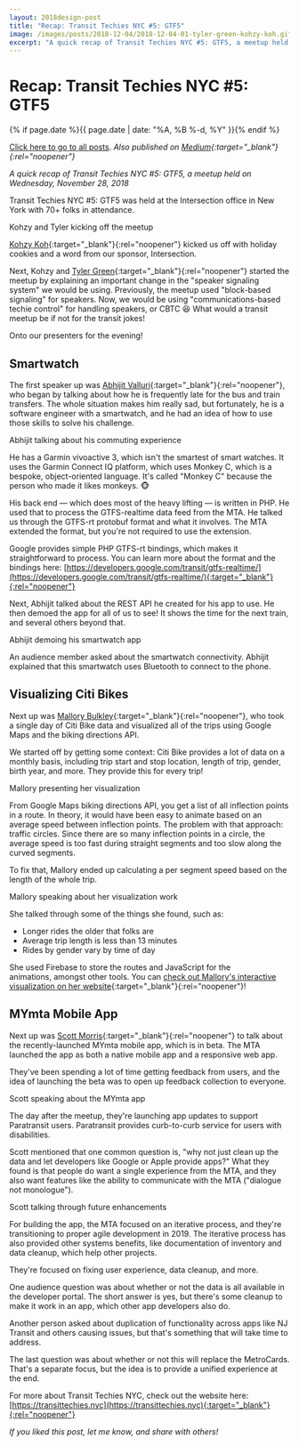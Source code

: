 ```yaml
---
layout: 2018design-post
title: "Recap: Transit Techies NYC #5: GTF5"
image: /images/posts/2018-12-04/2018-12-04-01-tyler-green-kohzy-koh.gif
excerpt: "A quick recap of Transit Techies NYC #5: GTF5, a meetup held on Wednesday, November 28, 2018"
---
```


# Recap: Transit Techies NYC #5: GTF5

{% if page.date %}{{ page.date | date: "%A, %B %-d, %Y" }}{% endif %}

[Click here to go to all posts](/posts/). *Also published on [Medium](https://mattjoseph.medium.com/recap-transit-techies-5-gtf5-950673bdce51){:target="_blank"}{:rel="noopener"}*

*A quick recap of Transit Techies NYC #5: GTF5, a meetup held on Wednesday, November 28, 2018*

Transit Techies NYC #5: GTF5 was held at the Intersection office in New York with 70+ folks in attendance.

<div class="float-left width30">
  <a href="/images/posts/2018-12-04/2018-12-04-01-tyler-green-kohzy-koh.gif" target="_blank" rel="noopener">
    <amp-anim src="/images/posts/2018-12-04/2018-12-04-01-tyler-green-kohzy-koh.gif" width="320" height="320" alt="Kohzy and Tyler kicking off the meetup" layout="responsive"></amp-anim>
  </a>
  <figcaption class="center">Kohzy and Tyler kicking off the meetup</figcaption>
</div>

[Kohzy Koh](https://www.linkedin.com/in/kohzy/){:target="_blank"}{:rel="noopener"} kicked us off with holiday cookies and a word from our sponsor, Intersection.

Next, Kohzy and [Tyler Green](https://www.linkedin.com/in/tylergreen/){:target="_blank"}{:rel="noopener"} started the meetup by  explaining an important change in the "speaker signaling system" we would be using. Previously, the meetup used "block-based signaling" for speakers. Now, we would be using "communications-based techie control" for handling speakers, or CBTC 😆 What would a transit meetup be if not for the transit jokes!

Onto our presenters for the evening!

## Smartwatch

The first speaker up was [Abhijit Valluri](https://www.linkedin.com/in/abhijitvalluri/){:target="_blank"}{:rel="noopener"}, who began by talking about how he is frequently late for the bus and train transfers. The whole situation makes him really sad, but fortunately, he is a software engineer with a smartwatch, and he had an idea of how to use those skills to solve his challenge.

<div class="float-left width30">
  <a href="/images/posts/2018-12-04/2018-12-04-02-abhijit-valluri.gif" target="_blank" rel="noopener">
    <amp-anim src="/images/posts/2018-12-04/2018-12-04-02-abhijit-valluri.gif" width="320" height="320" alt="Abhijit talking about his commuting experience" layout="responsive"></amp-anim>
  </a>
  <figcaption class="center">Abhijit talking about his commuting experience</figcaption>
</div>

He has a Garmin vivoactive 3, which isn't the smartest of smart watches. It uses the Garmin Connect IQ platform, which uses Monkey C, which is a bespoke, object-oriented language. It's called "Monkey C" because the person who made it likes monkeys. 🐵

His back end — which does most of the heavy lifting — is written in PHP. He used that to process the GTFS-realtime data feed from the MTA. He talked us through the GTFS-rt protobuf format and what it involves. The MTA extended the format, but you're not required to use the extension.

Google provides simple PHP GTFS-rt bindings, which makes it straightforward to process. You can learn more about the format and the bindings here: [https://developers.google.com/transit/gtfs-realtime/](https://developers.google.com/transit/gtfs-realtime/){:target="_blank"}{:rel="noopener"}

Next, Abhijit talked about the REST API he created for his app to use. He then demoed the app for all of us to see! It shows the time for the next train, and several others beyond that.

<div class="center width70">
  <amp-youtube
    data-videoid="7ugSNfB-xJ0"
    layout="responsive"
    width="480"
    height="270"
  ></amp-youtube>
  <figcaption class="center">Abhijit demoing his smartwatch app</figcaption>
</div>

An audience member asked about the smartwatch connectivity. Abhijit explained that this smartwatch uses Bluetooth to connect to the phone.

## Visualizing Citi Bikes

Next up was [Mallory Bulkley](https://www.linkedin.com/in/mallorybulkley/){:target="_blank"}{:rel="noopener"}, who took a single day of Citi Bike data and visualized all of the trips using Google Maps and the biking directions API.

We started off by getting some context: Citi Bike provides a lot of data on a monthly basis, including trip start and stop location, length of trip, gender, birth year, and more. They provide this for every trip!

<div class="float-left width30">
  <a href="/images/posts/2018-12-04/2018-12-04-03-mallory-bulkley.gif" target="_blank" rel="noopener">
    <amp-anim src="/images/posts/2018-12-04/2018-12-04-03-mallory-bulkley.gif" width="320" height="320" alt="Mallory presenting her visualization" layout="responsive"></amp-anim>
  </a>
  <figcaption class="center">Mallory presenting her visualization</figcaption>
</div>

From Google Maps biking directions API, you get a list of all inflection points in a route. In theory, it would have been easy to animate based on an average speed between inflection points. The problem with that approach: traffic circles. Since there are so many inflection points in a circle, the average speed is too fast during straight segments and too slow along the curved segments.

To fix that, Mallory ended up calculating a per segment speed based on the length of the whole trip.

<div class="center width70">
  <amp-youtube
    data-videoid="pp2cy0DaEsA"
    layout="responsive"
    width="480"
    height="270"
  ></amp-youtube>
  <figcaption class="center">Mallory speaking about her visualization work</figcaption>
</div>

She talked through some of the things she found, such as:

*   Longer rides the older that folks are
*   Average trip length is less than 13 minutes
*   Rides by gender vary by time of day

She used Firebase to store the routes and JavaScript for the animations, amongst other tools. You can [check out Mallory's interactive visualization on her website](https://mallorybulkley.com/citi-bike-visualization/){:target="_blank"}{:rel="noopener"}!

## MYmta Mobile App

Next up was [Scott Morris](https://www.linkedin.com/in/smorris-digitalleader/){:target="_blank"}{:rel="noopener"} to talk about the recently-launched MYmta mobile app, which is in beta. The MTA launched the app as both a native mobile app and a responsive web app.

They've been spending a lot of time getting feedback from users, and the idea of launching the beta was to open up feedback collection to everyone.

<div class="center width70">
  <amp-youtube
    data-videoid="W8dS1de7xEM"
    layout="responsive"
    width="480"
    height="270"
  ></amp-youtube>
  <figcaption class="center">Scott speaking about the MYmta app</figcaption>
</div>

The day after the meetup, they're launching app updates to support Paratransit users. Paratransit provides curb-to-curb service for users with disabilities.

Scott mentioned that one common question is, "why not just clean up the data and let developers like Google or Apple provide apps?" What they found is that people do want a single experience from the MTA, and they also want features like the ability to communicate with the MTA ("dialogue not monologue").

<div class="float-left width30">
  <a href="/images/posts/2018-12-04/2018-12-04-04-scott-morris.gif" target="_blank" rel="noopener">
    <amp-anim src="/images/posts/2018-12-04/2018-12-04-04-scott-morris.gif" width="320" height="320" alt="Scott talking through future enhancements" layout="responsive"></amp-anim>
  </a>
  <figcaption class="center">Scott talking through future enhancements</figcaption>
</div>

For building the app, the MTA focused on an iterative process, and they're transitioning to proper agile development in 2019. The iterative process has also provided other systems benefits, like documentation of inventory and data cleanup, which help other projects.

They're focused on fixing user experience, data cleanup, and more.

One audience question was about whether or not the data is all available in the developer portal. The short answer is yes, but there's some cleanup to make it work in an app, which other app developers also do.

Another person asked about duplication of functionality across apps like NJ Transit and others causing issues, but that's something that will take time to address.

The last question was about whether or not this will replace the MetroCards. That's a separate focus, but the idea is to provide a unified experience at the end.

For more about Transit Techies NYC, check out the website here: [https://transittechies.nyc](https://transittechies.nyc){:target="_blank"}{:rel="noopener"}

_If you liked this post, let me know, and share with others!_